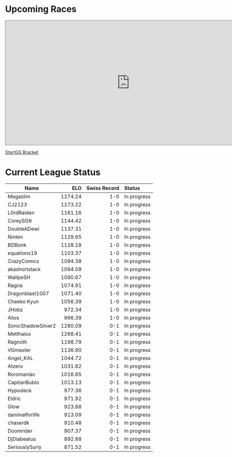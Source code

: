 # Upcoming Races

<iframe src="https://calendar.google.com/calendar/embed?height=600&wkst=1&bgcolor=%23ffffff&ctz=America%2FNew_York&showTitle=1&title=League%20Races&showNav=1&showDate=0&showPrint=0&showTabs=0&showCalendars=0&showTz=1&mode=AGENDA&src=ZjY4MmZmZThmMTM1ZmI0ZGRkNTA1OWEwZDIxZjY2MTFkY2M4MWVkNGY5MmY0ZjE3NjE4YWM2Y2E3YWJiMThjOUBncm91cC5jYWxlbmRhci5nb29nbGUuY29t&color=%23B39DDB" style="border:solid 1px #777" width="800" height="400" frameborder="0" scrolling="yes"></iframe>

[StartGG Bracket](https://www.start.gg/kh2fmrs2023)

# Current League Status

| Name | ELO | Swiss Record | Status |
| --- | --: | --: | :-- |
|Megaslim|1274.24|1-0| In progress |
|CJ2123|1273.22|1-0| In progress |
|L0rdRaiden|1161.16|1-0| In progress |
|CoreySG9|1144.42|1-0| In progress |
|DoubleADewi|1137.31|1-0| In progress |
|Ninten|1129.65|1-0| In progress |
|BDBonk|1128.18|1-0| In progress |
|equations19|1103.37|1-0| In progress |
|CrazyComics|1094.38|1-0| In progress |
|akashortstack|1094.09|1-0| In progress |
|WallpeSH|1090.67|1-0| In progress |
|Ragna|1074.91|1-0| In progress |
|Dragonblast1007|1071.40|1-0| In progress |
|Cheeko Kyun|1056.39|1-0| In progress |
|JHobz|972.34|1-0| In progress |
|Alios|966.39|1-0| In progress |
|SonicShadowSilver2|1280.09|0-1| In progress |
|Metthaios|1268.41|0-1| In progress |
|Ragnoth|1198.79|0-1| In progress |
|VGmaster|1136.90|0-1| In progress |
|Angel_KAL|1044.72|0-1| In progress |
|Atzero|1031.82|0-1| In progress |
|Roromaniac|1016.85|0-1| In progress |
|CapitanBublo|1013.13|0-1| In progress |
|Hypodeck|977.36|0-1| In progress |
|Eldric|971.92|0-1| In progress |
|Glow|923.88|0-1| In progress |
|danimalforlife|913.09|0-1| In progress |
|chaserdk|910.48|0-1| In progress |
|Doomrider|907.37|0-1| In progress |
|DjDiabeatus|892.88|0-1| In progress |
|SeriouslySurly|871.52|0-1| In progress |
